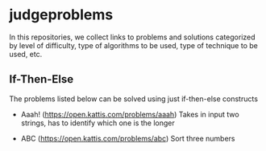 # judgeproblems


In this repositories, we collect links to problems and solutions categorized by level of difficulty, type of algorithms to be used, type of technique to be used, etc.


## If-Then-Else

The problems listed below can be solved using just if-then-else constructs

* Aaah! (https://open.kattis.com/problems/aaah)
  Takes in input two strings, has to identify which one is the longer

* ABC (https://open.kattis.com/problems/abc) 
  Sort three numbers